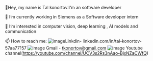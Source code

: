  👋Hey, my name is Tal konortov.I'm an software developer
 
 🔭 I’m currently working in Siemens as a Software developer intern 
 
 👀 I’m interested in computer vision, deep learning , AI models and communication
 
 📫 How to reach me:
    ![image](https://user-images.githubusercontent.com/67896736/155846401-8dbbd64a-5a11-44b6-93ef-3eb34f1c22db.png)Linkdin- linkedin.com/in/tal-konortov-57aa77157
    ![image](https://user-images.githubusercontent.com/67896736/155846411-f8ac8276-22b4-4da8-92d2-5801a01b7c48.png)
Gmail - tkonortov@gmail.com
    ![image](https://user-images.githubusercontent.com/67896736/155846426-00ecd086-cb65-4e04-ba3b-a9dcbddbab3c.png)
Youtube channel(https://youtube.com/channel/UCV3s2Rs3nAao-BjxNZaCWfQ)
    
